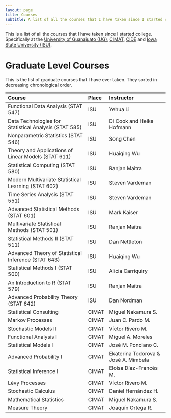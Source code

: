 ```yaml
---
layout: page
title: Courses
subtitle: A list of all the courses that I have taken since I started college
---
```


This is a list of all the courses that I have taken since I started college. Specifically at the [University of Guanajuato (UG)](www.demat.ugto.mx), [CIMAT](www.cimat.mx), [CIDE](http://www.cide.edu) and [Iowa State University (ISU)](www.iastate.edu).
 
# Graduate Level Courses

This is the list of graduate courses that I have ever taken. They sorted in decreasing chronological order.

| Course | Place | Instructor |
| :------| :-----| :--------- |
| Functional Data Analysis (STAT 547) | ISU | Yehua Li |
| Data Technologies for Statistical Analysis (STAT 585) | ISU | Di Cook and Heike Hofmann |
| Nonparametric Statistics (STAT 546) | ISU | Song Chen |
| Theory and Applications of Linear Models (STAT 611) | ISU | Huaiqing Wu |
| Statistical Computing (STAT 580) | ISU | Ranjan Maitra |
| Modern Multivariate Statistical Learning (STAT 602) | ISU | Steven Vardeman |
| Time Series Analysis (STAT 551) | ISU | Steven Vardeman |
| Advanced Statistical Methods (STAT 601) | ISU | Mark Kaiser |
| Multivariate Statistical Methods (STAT 501) | ISU | Ranjan Maitra |
| Statistical Methods II (STAT 511) | ISU | Dan Nettleton |
| Advanced Theory of Statistical Inference (STAT 643) | ISU | Huaiqing Wu |
| Statistical Methods I (STAT 500) | ISU | Alicia Carriquiry |
| An Introduction to R (STAT 579) | ISU | Ranjan Maitra |
| Advanced Probability Theory (STAT 642) | ISU | Dan Nordman |
| Statistical Consulting | CIMAT | Miguel Nakamura S. |
| Markov Processes | CIMAT | Juan C. Pardo M. |
| Stochastic Models II | CIMAT | Víctor Rivero M. |
| Functional Analysis I | CIMAT | Miguel A. Moreles |
| Statistical Models I | CIMAT | José M. Ponciano C. |
| Advanced Probability I | CIMAT | Ekaterina Todorova & José A. Mimbela |
| Statistical Inference I | CIMAT | Eloísa Díaz-Francés M. |
| Lévy Processes | CIMAT | Víctor Rivero M. |
| Stochastic Calculus | CIMAT | Daniel Hernández H. |
| Mathematical Statistics | CIMAT | Miguel Nakamura S. |
| Measure Theory | CIMAT | Joaquín Ortega R. |


